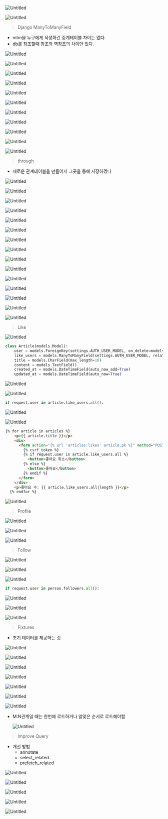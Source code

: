![Untitled](https://s3-us-west-2.amazonaws.com/secure.notion-static.com/3c13a780-d9d7-402c-b72c-64f44540e2ee/Untitled.png)

![Untitled](https://s3-us-west-2.amazonaws.com/secure.notion-static.com/552efa6a-42a1-42f1-80bb-136c8231d41c/Untitled.png)

> Django ManyToManyField
> 
- mtm을 누구에게 작성하건 중계테이블 차이는 없다.
- db를 참조할때 참조와 역참조의 차이만 있다.

![Untitled](https://s3-us-west-2.amazonaws.com/secure.notion-static.com/47206042-b49e-401d-948a-28138dd264b7/Untitled.png)

![Untitled](https://s3-us-west-2.amazonaws.com/secure.notion-static.com/ca3dbe5b-abee-400f-a587-b2281e3b9b64/Untitled.png)

![Untitled](https://s3-us-west-2.amazonaws.com/secure.notion-static.com/ec4245d5-9e3b-4274-8449-c967dd73cf50/Untitled.png)

![Untitled](https://s3-us-west-2.amazonaws.com/secure.notion-static.com/963266f8-0353-4fac-855a-62771ea52776/Untitled.png)

![Untitled](https://s3-us-west-2.amazonaws.com/secure.notion-static.com/6670835a-6092-4e9e-9fc7-2848910dcfe3/Untitled.png)

![Untitled](https://s3-us-west-2.amazonaws.com/secure.notion-static.com/4d7b9922-308c-47d3-a10b-2536257082c7/Untitled.png)

![Untitled](https://s3-us-west-2.amazonaws.com/secure.notion-static.com/7ccd8576-4485-4902-aaab-46a9c8952ec2/Untitled.png)

![Untitled](https://s3-us-west-2.amazonaws.com/secure.notion-static.com/4310431c-dca3-49b2-b328-2af1045cff14/Untitled.png)

![Untitled](https://s3-us-west-2.amazonaws.com/secure.notion-static.com/068db64e-849c-4c47-a825-7a79e8052d5e/Untitled.png)

![Untitled](https://s3-us-west-2.amazonaws.com/secure.notion-static.com/351bc6f0-4fbc-453f-8d20-1628a4639476/Untitled.png)

![Untitled](https://s3-us-west-2.amazonaws.com/secure.notion-static.com/5509c59f-5fa5-4406-9ed3-ee323632cfad/Untitled.png)

> through
> 
- 새로운 관계테이블을 만들어서 그곳을 통해 저장하겠다

![Untitled](https://s3-us-west-2.amazonaws.com/secure.notion-static.com/be575a05-cc51-49cd-8ad2-cff579620b1c/Untitled.png)

![Untitled](https://s3-us-west-2.amazonaws.com/secure.notion-static.com/ed025ab9-d315-4896-9f65-dd5b5374bf8d/Untitled.png)

![Untitled](https://s3-us-west-2.amazonaws.com/secure.notion-static.com/3067fd94-baea-42d2-a2be-e3dc205f6767/Untitled.png)

![Untitled](https://s3-us-west-2.amazonaws.com/secure.notion-static.com/c6708c09-d145-483d-a606-aaee80d4dbc1/Untitled.png)

![Untitled](https://s3-us-west-2.amazonaws.com/secure.notion-static.com/8e6f4f3f-613f-4bad-a328-c62645c8bb3b/Untitled.png)

![Untitled](https://s3-us-west-2.amazonaws.com/secure.notion-static.com/fcb17998-8023-4a01-b9af-57abcb056eb8/Untitled.png)

![Untitled](https://s3-us-west-2.amazonaws.com/secure.notion-static.com/f9ad1dce-0507-4205-8739-fc44b35d0a1f/Untitled.png)

![Untitled](https://s3-us-west-2.amazonaws.com/secure.notion-static.com/7e88b18f-a09c-440e-9aed-7628ee55b1c1/Untitled.png)

![Untitled](https://s3-us-west-2.amazonaws.com/secure.notion-static.com/b0c005d6-6ca4-4119-a23e-a5da862fbd3b/Untitled.png)

![Untitled](https://s3-us-west-2.amazonaws.com/secure.notion-static.com/c5baf83d-f118-4ed1-bce4-f68514b9b6a1/Untitled.png)

![Untitled](https://s3-us-west-2.amazonaws.com/secure.notion-static.com/b1a73416-4eb9-4d17-9d84-7ee290973c38/Untitled.png)

![Untitled](https://s3-us-west-2.amazonaws.com/secure.notion-static.com/8484b836-a852-4b15-ae56-709100702f9f/Untitled.png)

![Untitled](https://s3-us-west-2.amazonaws.com/secure.notion-static.com/24b43717-0f86-4f26-ae14-c35f9ff346b2/Untitled.png)

![Untitled](https://s3-us-west-2.amazonaws.com/secure.notion-static.com/a4806301-0982-421d-9842-e5af1e5db322/Untitled.png)

![Untitled](https://s3-us-west-2.amazonaws.com/secure.notion-static.com/779bb398-ca17-440b-9a9e-a3bbee6b64ef/Untitled.png)

> Like
> 

![Untitled](https://s3-us-west-2.amazonaws.com/secure.notion-static.com/b7b64fd5-6ae2-49ed-ad6b-53cb52c0d0ac/Untitled.png)

```python
class Article(models.Model):
    user = models.ForeignKey(settings.AUTH_USER_MODEL, on_delete=models.CASCADE)
    like_users = models.ManyToManyField(settings.AUTH_USER_MODEL, related_name="like_articles")
    title = models.CharField(max_length=10)
    content = models.TextField()
    created_at = models.DateTimeField(auto_now_add=True)
    updated_at = models.DateTimeField(auto_now=True)
```

![Untitled](https://s3-us-west-2.amazonaws.com/secure.notion-static.com/99466741-d93e-473e-a702-b5197f170be6/Untitled.png)

![Untitled](https://s3-us-west-2.amazonaws.com/secure.notion-static.com/34ed4513-e823-40c2-b40e-5ce1577c8714/Untitled.png)

```python
if request.user in article.like_users.all():
```

![Untitled](https://s3-us-west-2.amazonaws.com/secure.notion-static.com/1956ef39-548c-46b1-b80d-e63372992c5e/Untitled.png)

![Untitled](https://s3-us-west-2.amazonaws.com/secure.notion-static.com/94d9ab2e-2a74-4070-93a1-279ccec4ca70/Untitled.png)

```html
{% for article in articles %}
    <p>{{ article.title }}</p>
    <div>
      <form action="{% url 'articles:likes' article.pk %}" method="POST">
        {% csrf_token %}
        {% if request.user in article.like_users.all %}
          <button>좋아요 취소</button>
        {% else %}
          <button>좋아요</button>
        {% endif %}
      </form>
    </div>
    <p>좋아요 수: {{ article.like_users.all|length }}</p>
  {% endfor %}
```

![Untitled](https://s3-us-west-2.amazonaws.com/secure.notion-static.com/7aa74a57-0f26-428d-9350-e766552bc73f/Untitled.png)

> Profile
> 

![Untitled](https://s3-us-west-2.amazonaws.com/secure.notion-static.com/ff34cdc7-0af7-4d93-bafe-9708424003ff/Untitled.png)

![Untitled](https://s3-us-west-2.amazonaws.com/secure.notion-static.com/29f56c6c-d557-4d99-9840-efb7776000f2/Untitled.png)

![Untitled](https://s3-us-west-2.amazonaws.com/secure.notion-static.com/e8558517-d2c9-4ed5-a979-46dc4020e24f/Untitled.png)

> Follow
> 

![Untitled](https://s3-us-west-2.amazonaws.com/secure.notion-static.com/d4d21729-e70c-4ea6-9344-13285666e96a/Untitled.png)

![Untitled](https://s3-us-west-2.amazonaws.com/secure.notion-static.com/67ae28c0-f516-42c6-b600-5c2e426e4d28/Untitled.png)

![Untitled](https://s3-us-west-2.amazonaws.com/secure.notion-static.com/041e9f31-63de-42f4-b575-d510aa9fdd3a/Untitled.png)

```python
if request.user in person.followers.all():
```

![Untitled](https://s3-us-west-2.amazonaws.com/secure.notion-static.com/1957b0f2-81ad-4029-9b13-2cfb1f43059f/Untitled.png)

![Untitled](https://s3-us-west-2.amazonaws.com/secure.notion-static.com/65175e3c-d06e-4f0a-b263-329d0be8d257/Untitled.png)

![Untitled](https://s3-us-west-2.amazonaws.com/secure.notion-static.com/2c6fa592-dd23-4d1c-ae39-aed15eccfa94/Untitled.png)

> Fixtures
> 
- 초기 데이터를 제공하는 것

![Untitled](https://s3-us-west-2.amazonaws.com/secure.notion-static.com/f1dd24f9-e896-446d-9004-bbd7aead9cc4/Untitled.png)

![Untitled](https://s3-us-west-2.amazonaws.com/secure.notion-static.com/10c033fd-ff5d-4a83-91bf-cf7bf30ab74f/Untitled.png)

![Untitled](https://s3-us-west-2.amazonaws.com/secure.notion-static.com/cf5fe50c-973c-46e8-96e5-dcb48abff9e1/Untitled.png)

![Untitled](https://s3-us-west-2.amazonaws.com/secure.notion-static.com/da62c3bf-83f4-44db-837f-b9181b034ab6/Untitled.png)

![Untitled](https://s3-us-west-2.amazonaws.com/secure.notion-static.com/28eb2281-8714-402b-8c79-02fd0aca02a7/Untitled.png)

![Untitled](https://s3-us-west-2.amazonaws.com/secure.notion-static.com/283b07bb-02c4-4b35-acd7-aec7ba7216ee/Untitled.png)

![Untitled](https://s3-us-west-2.amazonaws.com/secure.notion-static.com/2f65db1a-be01-4c69-a6f2-d2b7896a0b03/Untitled.png)

- M:N관계일 때는 한번에 로드하거나 알맞은 순서로 로드해야함
    
    ![Untitled](https://s3-us-west-2.amazonaws.com/secure.notion-static.com/6bbe70c9-6d43-4819-8e76-ab887f01205e/Untitled.png)
    

> Improve Query
> 
- 개선 방법
    - annotate
    - select_related
    - prefetch_related

![Untitled](https://s3-us-west-2.amazonaws.com/secure.notion-static.com/3350208b-f852-41c8-b5c9-05f5e74efa56/Untitled.png)

![Untitled](https://s3-us-west-2.amazonaws.com/secure.notion-static.com/f22e7acd-32b9-4e90-903a-fae4aca272eb/Untitled.png)

![Untitled](https://s3-us-west-2.amazonaws.com/secure.notion-static.com/baeaf151-26cd-44e4-9af6-2c3986479f9a/Untitled.png)

![Untitled](https://s3-us-west-2.amazonaws.com/secure.notion-static.com/d8772fb4-bed3-4bcc-bd9f-32520c78a047/Untitled.png)

![Untitled](https://s3-us-west-2.amazonaws.com/secure.notion-static.com/89b6da0a-bfc3-4e9f-9c13-19e7b6926077/Untitled.png)